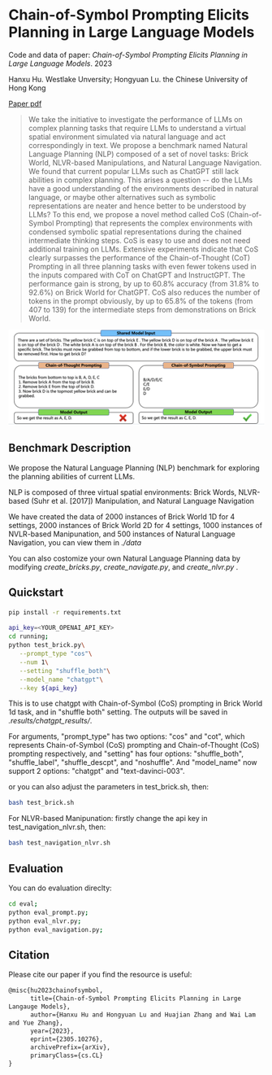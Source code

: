 # Chain-of-Symbol Prompting Elicits Planning in Large Language Models



Code and data of paper: _Chain-of-Symbol Prompting Elicits Planning in Large Language Models_. 2023

Hanxu Hu. Westlake Unversity; Hongyuan Lu. the Chinese University of Hong Kong

[Paper pdf](https://arxiv.org/pdf/2305.10276.pdf)

> We take the initiative to investigate the performance of LLMs on complex planning tasks that require LLMs to understand a virtual spatial environment simulated via natural language and act correspondingly in text. We propose a benchmark named Natural Language Planning (NLP) composed of a set of novel tasks: Brick World, NLVR-based Manipulations, and Natural Language Navigation. We found that current popular LLMs such as ChatGPT still lack abilities in complex planning. This arises a question -- do the LLMs have a good understanding of the environments described in natural language, or maybe other alternatives such as symbolic representations are neater and hence better to be understood by LLMs? To this end, we propose a novel method called CoS (Chain-of-Symbol Prompting) that represents the complex environments with condensed symbolic spatial representations during the chained intermediate thinking steps. CoS is easy to use and does not need additional training on LLMs. Extensive experiments indicate that CoS clearly surpasses the performance of the Chain-of-Thought (CoT) Prompting in all three planning tasks with even fewer tokens used in the inputs compared with CoT on ChatGPT and InstructGPT. The performance gain is strong, by up to 60.8% accuracy (from 31.8% to 92.6%) on Brick World for ChatGPT. CoS also reduces the number of tokens in the prompt obviously, by up to 65.8% of the tokens (from 407 to 139) for the intermediate steps from demonstrations on Brick World.

![Title](docs/cos1.jpg)

## Benchmark Description
We propose the Natural Language Planning (NLP) benchmark for exploring the planning abilities of current LLMs. 

NLP is composed of three virtual spatial environments: Brick Words, NLVR-based (Suhr et al. [2017]) Manipulation, and Natural Language Navigation

We have created the data of 2000 instances of Brick World 1D for 4 settings, 2000 instances of Brick World 2D for 4 settings, 1000 instances of NVLR-based Manipunation, and 500 instances of Natural Language Navigation, you can view them in *./data*

You can also costomize your own Natural Language Planning data by modifying *create_bricks.py*, *create_navigate.py*, and *create_nlvr.py* .


## Quickstart
```bash
pip install -r requirements.txt
```

```bash
api_key=<YOUR_OPENAI_API_KEY>
cd running;
python test_brick.py\
   --prompt_type "cos"\
   --num 1\
   --setting "shuffle_both"\
   --model_name "chatgpt"\
   --key ${api_key}

```
This is to use chatgpt with Chain-of-Symbol (CoS) prompting in Brick World 1d task, and in "shuffle both" setting.
The outputs will be saved in *.results/chatgpt_results/*. 

For arguments, "prompt_type" has two options: "cos" and "cot", which represents Chain-of-Symbol (CoS) prompting and Chain-of-Thought (CoS) prompting respectively, and "setting" has four options: "shuffle_both", "shuffle_label", "shuffle_descpt", and "noshuffle". And "model_name" now support 2 options: "chatgpt" and "text-davinci-003".


or you can also adjust the parameters in test_brick.sh, then:
```bash
bash test_brick.sh
```

For NLVR-based Manipunation:
firstly change the api key in test_navigation_nlvr.sh, then:
```bash
bash test_navigation_nlvr.sh
```


## Evaluation
You can do evaluation direclty:

```bash
cd eval;
python eval_prompt.py;
python eval_nlvr.py;
python eval_navigation.py;
```


## Citation 
Please cite our paper if you find the resource is useful:
```
@misc{hu2023chainofsymbol,
      title={Chain-of-Symbol Prompting Elicits Planning in Large Langauge Models}, 
      author={Hanxu Hu and Hongyuan Lu and Huajian Zhang and Wai Lam and Yue Zhang},
      year={2023},
      eprint={2305.10276},
      archivePrefix={arXiv},
      primaryClass={cs.CL}
}
```

